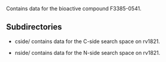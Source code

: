 Contains data for the bioactive compound F3385-0541.

## Subdirectories

- cside/ contains data for the C-side search space on rv1821.

- nside/ contains data for the N-side search space on rv1821.

